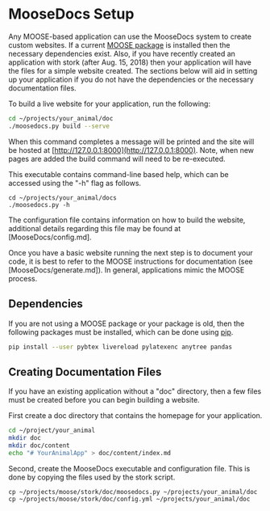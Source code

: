 # MooseDocs Setup

Any MOOSE-based application can use the MooseDocs system to create custom websites. If a current
[MOOSE package](getting_started/installation/index.md) is installed then the necessary dependencies
exist. Also, if you have recently created an application with stork (after Aug. 15,
2018) then your application will have the files for a simple website created. The sections below will
aid in setting up your application if you do not have the dependencies or the necessary documentation
files.

To build a live website for your application, run the following:

```bash
cd ~/projects/your_animal/doc
./moosedocs.py build --serve
```

When this command completes a message will be printed and the site will be hosted at
[http://127.0.0.1:8000](http://127.0.0.1:8000). Note, when new pages are added the build command will
need to be re-executed.

This executable contains command-line based help, which can be accessed using the "-h" flag as
follows.

```
cd ~/projects/your_animal/docs
./moosedocs.py -h
```

The configuration file contains information on how to build the website, additional details regarding
this file may be found at [MooseDocs/config.md].

Once you have a basic website running the next step is to document your code, it is best to refer to
the MOOSE instructions for documentation (see [MooseDocs/generate.md]). In general, applications
mimic the MOOSE process.

## Dependencies

If you are not using a MOOSE package or your package is old, then the following packages must be
installed, which can be done using [pip](https://pip.pypa.io/en/stable/).

```bash
pip install --user pybtex livereload pylatexenc anytree pandas
```

## Creating Documentation Files

If you have an existing application without a "doc" directory, then a few files must be created
before you can begin building a website.

First create a doc directory that contains the homepage for your application.

```bash
cd ~/project/your_animal
mkdir doc
mkdir doc/content
echo "# YourAnimalApp" > doc/content/index.md
```

Second, create the MooseDocs executable and configuration file. This is done by copying the files
used by the stork script.

```
cp ~/projects/moose/stork/doc/moosedocs.py ~/projects/your_animal/doc
cp ~/projects/moose/stork/doc/config.yml ~/projects/your_animal/doc
```
